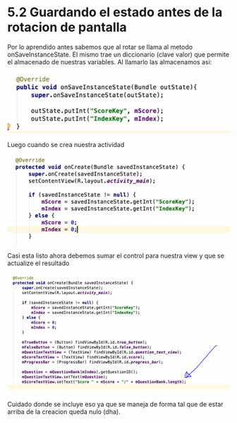 # 5.2 Guardando el estado antes de la rotacion de pantalla

Por lo aprendido antes sabemos que al rotar se llama al metodo  onSaveInstanceState. El mismo trae un diccionario \(clave valor\) que permite el almacenado de nuestras variables. Al llamarlo las almacenamos asi:

![](../../.gitbook/assets/imagen%20%28835%29.png)

Luego cuando se crea nuestra actividad

![](../../.gitbook/assets/imagen%20%28838%29.png)

Casi esta listo ahora debemos sumar el control para nuestra view y que se actualize el resultado

![](../../.gitbook/assets/imagen%20%28833%29.png)

Cuidado donde se incluye eso ya que se maneja de forma tal que de estar arriba de la creacion queda nulo \(dha\).

